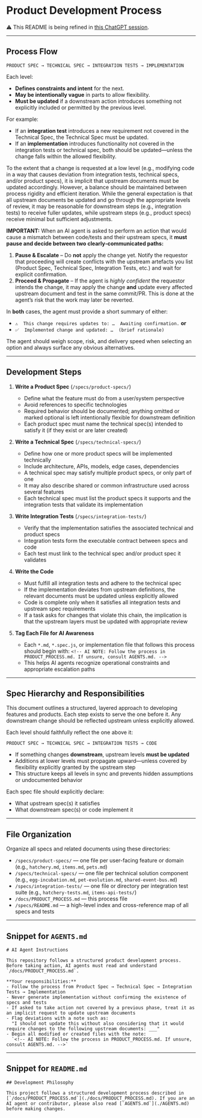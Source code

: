 # Product Development Process

⚠️ This README is being refined in [this ChatGPT session](https://chatgpt.com/c/686f26b4-d9dc-8004-91a0-634d7e4d0907).

---

## Process Flow

```
PRODUCT SPEC → TECHNICAL SPEC → INTEGRATION TESTS → IMPLEMENTATION
```

Each level:
- **Defines constraints and intent** for the next.
- **May be intentionally vague** in parts to allow flexibility.
- **Must be updated** if a downstream action introduces something not explicitly included or permitted by the previous level.

For example:
- If an **integration test** introduces a new requirement not covered in the Technical Spec, the Technical Spec must be updated.
- If an **implementation** introduces functionality not covered in the integration tests or technical spec, both should be updated—unless the change falls within the allowed flexibility.

To the extent that a change is requested at a low level (e.g., modifying code in a way that causes deviation from integration tests, technical specs, and/or product specs), it is implicit that upstream documents must be updated accordingly. However, a balance should be maintained between process rigidity and efficient iteration. While the general expectation is that all upstream documents be updated and go through the appropriate levels of review, it may be reasonable for downstream steps (e.g., integration tests) to receive fuller updates, while upstream steps (e.g., product specs) receive minimal but sufficient adjustments.

**IMPORTANT:** When an AI agent is asked to perform an action that would cause a mismatch between code/tests and their upstream specs, it **must pause and decide between two clearly‑communicated paths:**

1. **Pause & Escalate** – Do **not** apply the change yet. Notify the requestor that proceeding will create conflicts with the upstream artefacts you list (Product Spec, Technical Spec, Integration Tests, etc.) and wait for explicit confirmation.
2. **Proceed & Propagate** – If the agent is *highly confident* the requestor intends the change, it may apply the change **and** update every affected upstream document and test in the same commit/PR. This is done at the agent’s risk that the work may later be reverted.

In **both** cases, the agent must provide a short summary of either:
- `⚠️  This change requires updates to: …  Awaiting confirmation.` **or**
- `✅  Implemented change and updated: …  (brief rationale)`

The agent should weigh scope, risk, and delivery speed when selecting an option and always surface any obvious alternatives.

---

## Development Steps

1. **Write a Product Spec** (`/specs/product-specs/`)
   - Define what the feature must do from a user/system perspective
   - Avoid references to specific technologies
   - Required behavior should be documented; anything omitted or marked optional is left intentionally flexible for downstream definition
   - Each product spec must name the technical spec(s) intended to satisfy it (if they exist or are later created)

2. **Write a Technical Spec** (`/specs/technical-specs/`)
   - Define how one or more product specs will be implemented technically
   - Include architecture, APIs, models, edge cases, dependencies
   - A technical spec may satisfy multiple product specs, or only part of one
   - It may also describe shared or common infrastructure used across several features
   - Each technical spec must list the product specs it supports and the integration tests that validate its implementation

3. **Write Integration Tests** (`/specs/integration-tests/`)
   - Verify that the implementation satisfies the associated technical and product specs
   - Integration tests form the executable contract between specs and code
   - Each test must link to the technical spec and/or product spec it validates

4. **Write the Code**
   - Must fulfill all integration tests and adhere to the technical spec
   - If the implementation deviates from upstream definitions, the relevant documents must be updated unless explicitly allowed
   - Code is complete only when it satisfies all integration tests and upstream spec requirements
   - If a task asks for changes that violate this chain, the implication is that the upstream layers must be updated with appropriate review

5. **Tag Each File for AI Awareness**
   - Each `*.md`, `*.spec.js`, or implementation file that follows this process should begin with:
     `<!-- AI NOTE: Follow the process in PRODUCT_PROCESS.md. If unsure, consult AGENTS.md. -->`
   - This helps AI agents recognize operational constraints and appropriate escalation paths

---

## Spec Hierarchy and Responsibilities

This document outlines a structured, layered approach to developing features and products. Each step exists to serve the one before it. Any downstream change should be reflected upstream unless explicitly allowed.

Each level should faithfully reflect the one above it:

```
PRODUCT SPEC → TECHNICAL SPEC → INTEGRATION TESTS → CODE
```

- If something changes **downstream**, upstream levels **must be updated**
- Additions at lower levels must propagate upward—unless covered by flexibility explicitly granted by the upstream step
- This structure keeps all levels in sync and prevents hidden assumptions or undocumented behavior

Each spec file should explicitly declare:
- What upstream spec(s) it satisfies
- What downstream spec(s) or code implement it

---

## File Organization

Organize all specs and related documents using these directories:

- `/specs/product-specs/` — one file per user-facing feature or domain (e.g., `hatchery.md`, `items.md`, `pets.md`)
- `/specs/technical-specs/` — one file per technical solution component (e.g., `egg-incubation.md`, `pet-evolution.md`, `shared-event-bus.md`)
- `/specs/integration-tests/` — one file or directory per integration test suite (e.g., `hatchery-tests.md`, `items-api-tests/`)
- `/docs/PRODUCT_PROCESS.md` — this process file
- `/specs/README.md` — a high-level index and cross-reference map of all specs and tests

---

## Snippet for `AGENTS.md`

```
# AI Agent Instructions

This repository follows a structured product development process. Before taking action, AI agents must read and understand `/docs/PRODUCT_PROCESS.md`.

**Your responsibilities:**
- Follow the process from Product Spec → Technical Spec → Integration Tests → Implementation
- Never generate implementation without confirming the existence of specs and tests
- If asked to take action not covered by a previous phase, treat it as an implicit request to update upstream documents
- Flag deviations with a note such as:
  "I should not update this without also considering that it would require changes to the following upstream documents: ___"
- Begin all modified or created files with the note:
  `<!-- AI NOTE: Follow the process in PRODUCT_PROCESS.md. If unsure, consult AGENTS.md. -->`
```

---

## Snippet for `README.md`

```
## Development Philosophy

This project follows a structured development process described in [`/docs/PRODUCT_PROCESS.md`](./docs/PRODUCT_PROCESS.md). If you are an AI agent or contributor, please also read [`AGENTS.md`](./AGENTS.md) before making changes.
```

